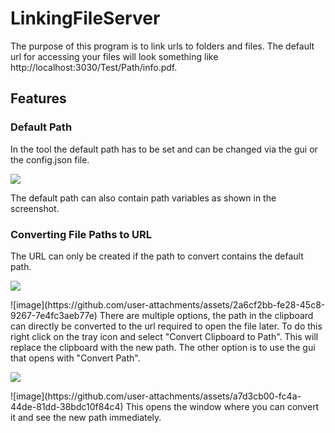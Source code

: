# LinkingFileServer
The purpose of this program is to link urls to folders and files.
The default url for accessing your files will look something like http://localhost:3030/Test/Path/info.pdf.
## Features
### Default Path
In the tool the default path has to be set and can be changed via the gui or the config.json file.
<p align="left">
  <img src="https://github.com/user-attachments/assets/088fdbf0-9c68-4142-9ac4-b1ae6fba45d1">
</p>

The default path can also contain path variables as shown in the screenshot.
### Converting File Paths to URL
The URL can only be created if the path to convert contains the default path. 
<p align="left">
  <img src="https://github.com/user-attachments/assets/2a6cf2bb-fe28-45c8-9267-7e4fc3aeb77e">
</p>
![image](https://github.com/user-attachments/assets/2a6cf2bb-fe28-45c8-9267-7e4fc3aeb77e)
There are multiple options, the path in the clipboard can directly be converted to the url required to open the file later.
To do this right click on the tray icon and select "Convert Clipboard to Path". This will replace the clipboard with the new path.
The other option is to use the gui that opens with "Convert Path". 
<p align="left">
  <img src="https://github.com/user-attachments/assets/a7d3cb00-fc4a-44de-81dd-38bdc10f84c4">
</p>
![image](https://github.com/user-attachments/assets/a7d3cb00-fc4a-44de-81dd-38bdc10f84c4)
This opens the window where you can convert it and see the new path immediately.



